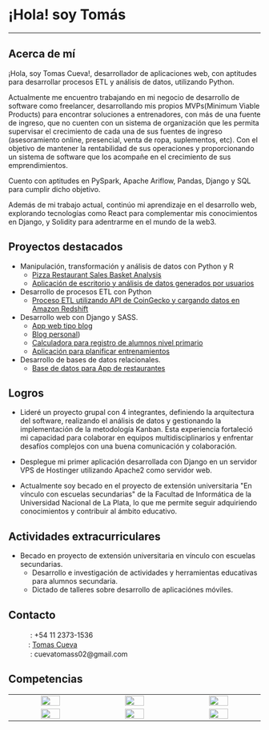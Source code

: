 # ¡Hola! soy Tomás
---
## Acerca de mí
¡Hola, soy Tomas Cueva!, desarrollador de aplicaciones web, con aptitudes para desarrollar procesos ETL y análisis de datos, utilizando Python.

Actualmente me encuentro trabajando en mi negocio de desarrollo de software como freelancer, desarrollando mis propios MVPs(Minimum Viable Products) para encontrar soluciones a entrenadores, con más de una fuente de ingreso, que no cuenten con un sistema de organización que les permita supervisar el crecimiento de cada una de sus fuentes de ingreso (asesoramiento online, presencial, venta de ropa, suplementos, etc). Con el objetivo de mantener la rentabilidad de sus operaciones  y proporcionando un sistema de software que los acompañe en el crecimiento de sus emprendimientos.

Cuento con aptitudes en PySpark, Apache Ariflow, Pandas, Django y SQL para cumplir dicho objetivo.

Además de mi trabajo actual, continúo mi aprendizaje en el desarrollo web, explorando tecnologías como React para complementar mis conocimientos en Django, y Solidity para adentrarme en el mundo de la web3.

## Proyectos destacados
* Manipulación, transformación y análisis de datos con Python y R
  *   [Pizza Restaurant Sales Basket Analysis](https://github.com/CuevaTomasArg/Basket_analysis_R)
  *   [Aplicación de escritorio y análisis de datos generados por usuarios](https://github.com/CuevaTomasArg/UNLPImage)
* Desarrollo de procesos ETL con Python
  * [Proceso ETL utilizando API de CoinGecko y cargando datos en Amazon Redshift](https://github.com/CuevaTomasArg/51940-CuevaTomas)
* Desarrollo web con Django y SASS.
  * [App web tipo blog](https://github.com/CuevaTomasArg/Blog_django)
  * [Blog personal](https://github.com/Tomasteawita/blog))
  * [Calculadora para registro de alumnos nivel primario](https://github.com/CuevaTomasArg/Sea-registers)
  * [Aplicación para planificar entrenamientos](https://github.com/Tomasteawita/training_app)
* Desarrollo de bases de datos relacionales.
  * [Base de datos para App de restaurantes](https://github.com/CuevaTomasArg/43410_TomasCueva)

## Logros
* Lideré un proyecto grupal con 4 integrantes, definiendo la arquitectura del software, realizando el análisis de datos y gestionando la implementación de la metodología Kanban. Esta experiencia fortaleció mi capacidad para colaborar en equipos multidisciplinarios y enfrentar desafíos complejos con una buena comunicación y colaboración.

* Desplegue mi primer aplicación desarrollada con Django en un servidor VPS de Hostinger utilizando Apache2 como servidor web.

* Actualmente soy becado en el proyecto de extensión universitaria "En vínculo con escuelas secundarias" de la Facultad de Informática de la Universidad Nacional de La Plata, lo que me permite seguir adquiriendo conocimientos y contribuir al ámbito educativo.

## Actividades extracurriculares
* Becado en proyecto de extensión universitaria en vínculo con escuelas secundarias.
  * Desarrollo e investigación de actividades y herramientas educativas para alumnos secundaria.
  * Dictado de talleres sobre desarrollo de aplicaciónes móviles.

## Contacto

<ul style="list-style-type: none">
  <li><img src="https://www.vectorlogo.zone/logos/whatsapp/whatsapp-tile.svg" width="16px"> : +54 11 2373-1536</li>
  <li><img src="https://www.vectorlogo.zone/logos/linkedin/linkedin-tile.svg" width="16px">: <a href="https://www.linkedin.com/in/tomasteawita/" width="10%">Tomas Cueva</a>
</li>
  <li><img src="https://www.vectorlogo.zone/logos/gmail/gmail-tile.svg" width="16px"> : cuevatomass02@gmail.com
</li>
</ul>

## Competencias
<table align="center" style="text-align: center;">
  <tbody widht= "10%">
  <tr>
    <td width="5%" align="center" style="vertical-align: middle;"><a href="#" width="10%"><img src="https://www.vectorlogo.zone/logos/python/python-icon.svg" width="50%"></a></td>
    <td width="5%" align="center" style="vertical-align: middle;"><a href="#" width="10%"><img src="https://www.vectorlogo.zone/logos/djangoproject/djangoproject-icon.svg" width="50%"></a></td>
    <td width="5%" align="center" style="vertical-align: middle;"><a href="#" width="10%"><img src="https://www.vectorlogo.zone/logos/apache_spark/apache_spark-ar21.svg" width="50%"></a></td>
  </tr>
  <tr>
    <td width="5%" align="center" style="vertical-align: middle;"><a href="#" width="10%"><img src="https://www.vectorlogo.zone/logos/mysql/mysql-icon.svg" width="50%"></a></td>
    <td width="5%" align="center" style="vertical-align: middle;"><a href="#" width="10%"><img src="https://www.vectorlogo.zone/logos/git-scm/git-scm-icon.svg" width="50%"></a></td>
    <td width="5%" align="center" style="vertical-align: middle;"><a href="#" width="10%"><img src="https://www.vectorlogo.zone/logos/docker/docker-tile.svg" width="50%"></a></td>
  </tr>
  <tbody> 
</table>

